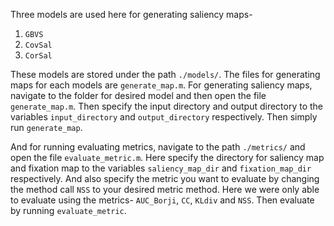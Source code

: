 Three models are used here for generating saliency maps-
1. ```GBVS```
2. ```CovSal```
3. ```CorSal```

These models are stored under the path ```./models/```. The files for generating maps for each models are ```generate_map.m```.
For generating saliency maps, navigate to the folder for desired model and then open the file ```generate_map.m```. Then specify the input directory and output directory to the variables ```input_directory``` and ```output_directory``` respectively. Then simply run ```generate_map```.

And for running evaluating metrics, navigate to the path ```./metrics/``` and open the file ```evaluate_metric.m```. Here specify the directory for saliency map and fixation map to the variables ```saliency_map_dir``` and ```fixation_map_dir``` respectively. And also specify the metric you want to evaluate by changing the method call ```NSS``` to your desired metric method. Here we were only able to evaluate using the metrics- ```AUC_Borji```, ```CC```, ```KLdiv``` and ```NSS```. Then evaluate by running ```evaluate_metric```.
